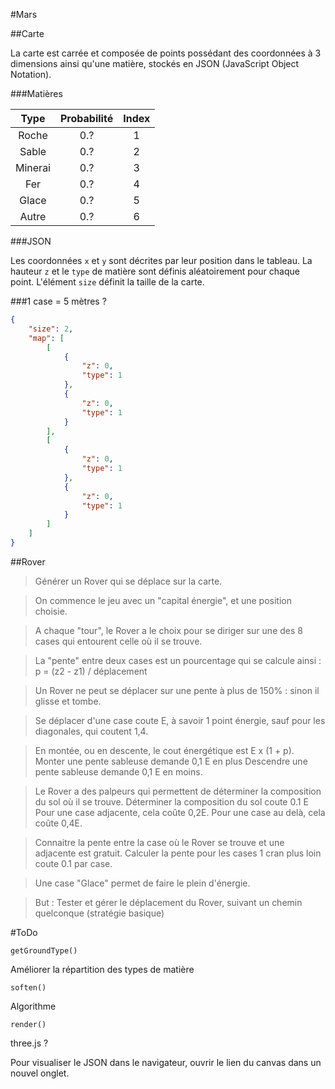 #Mars



##Carte

La carte est carrée et composée de points possédant des coordonnées à 3 dimensions ainsi qu'une matière, stockés en JSON (JavaScript Object Notation).

###Matières

| Type | Probabilité | Index |
|:---------:|:---:|:-:|
| Roche     | 0.? | 1 |
| Sable 	| 0.? | 2 |
| Minerai 	| 0.? | 3 |
| Fer     	| 0.? | 4 |
| Glace   	| 0.? | 5 |
| Autre   	| 0.? | 6 |

###JSON

Les coordonnées `x` et `y` sont décrites par leur position dans le tableau.
La hauteur `z` et le `type` de matière sont définis aléatoirement pour chaque point.
L'élément `size` définit la taille de la carte.

###1 case = 5 mètres ?

```json
{
	"size": 2,
	"map": [
		[
			{
				"z": 0,
				"type": 1
			},
			{
				"z": 0,
				"type": 1
			}
		],
		[
			{
				"z": 0,
				"type": 1
			},
			{
				"z": 0,
				"type": 1
			}
		]
	]
}
```

##Rover

>Générer un Rover qui se déplace sur la carte.

>On commence le jeu avec un "capital énergie", et une position choisie.

>A chaque "tour", le Rover a le choix pour se diriger sur une des 8 cases qui entourent celle où il se trouve.

>La "pente" entre deux cases est un pourcentage qui se calcule ainsi : p = (z2 - z1) / déplacement

>Un Rover ne peut se déplacer sur une pente à plus de 150% : sinon il glisse et tombe.

>Se déplacer d'une case coute E, à savoir 1 point énergie, sauf pour les diagonales, qui coutent 1,4.

>En montée, ou en descente, le cout énergétique est E x (1 + p).
>Monter une pente sableuse demande 0,1 E en plus
>Descendre une pente sableuse demande 0,1 E en moins.

>Le Rover a des palpeurs qui permettent de déterminer la composition du sol où il se trouve.
>Déterminer la composition du sol coute 0.1 E
>Pour une case adjacente, cela coûte 0,2E.
>Pour une case au delà, cela coûte 0,4E.

>Connaitre la pente entre la case où le Rover se trouve et une adjacente est gratuit. Calculer la pente pour les cases 1 cran plus loin coute 0.1 par case.

>Une case "Glace" permet de faire le plein d'énergie.

>But : Tester et gérer le déplacement du Rover, suivant un chemin quelconque (stratégie basique)


#ToDo

`getGroundType()`

 Améliorer la répartition des types de matière

`soften()`

 Algorithme

`render()`

 three.js ?


Pour visualiser le JSON dans le navigateur, ouvrir le lien du canvas dans un nouvel onglet.
